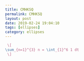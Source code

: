```yaml
---
title: CMHKSQ
permalink: CMHKSQ
layout: post
date: 2019-02-24 19:04:10
tags: [ellipses]
category: ellipses
---
```


```latex
 \[
\sum_{n=1}^{3} n = \int_{1}^6 1 dt
 \]
```